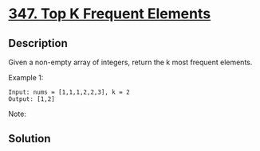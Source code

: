 # [347. Top K Frequent Elements](https://leetcode.com/problems/top-k-frequent-elements)

## Description

Given a non-empty array of integers, return the k most frequent elements.

Example 1:

```
Input: nums = [1,1,1,2,2,3], k = 2
Output: [1,2]
```

Note:

## Solution

